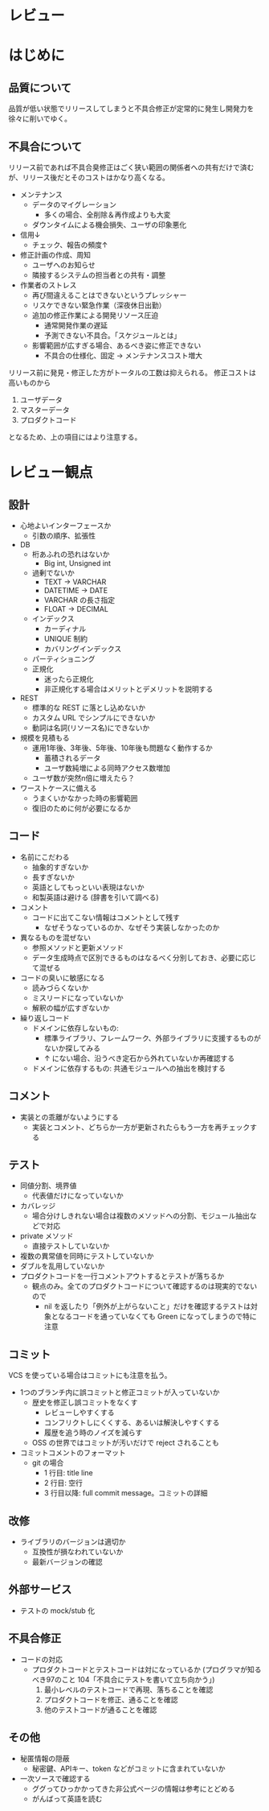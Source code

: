 レビュー
=============

# はじめに

## 品質について

品質が低い状態でリリースしてしまうと不具合修正が定常的に発生し開発力を徐々に削いでゆく。

## 不具合について

リリース前であれば不具合臭修正はごく狭い範囲の関係者への共有だけで済むが、リリース後だとそのコストはかなり高くなる。

* メンテナンス
  + データのマイグレーション
    - 多くの場合、全削除＆再作成よりも大変
  + ダウンタイムによる機会損失、ユーザの印象悪化
* 信用↓
  + チェック、報告の頻度↑
* 修正計画の作成、周知
  + ユーザへのお知らせ
  + 隣接するシステムの担当者との共有・調整
* 作業者のストレス
  + 再び間違えることはできないというプレッシャー
  + リスケできない緊急作業（深夜休日出勤）
  + 追加の修正作業による開発リソース圧迫
    - 通常開発作業の遅延
    - 予測できない不具合。「スケジュールとは」
  + 影響範囲が広すぎる場合、あるべき姿に修正できない
    - 不具合の仕様化、固定 -> メンテナンスコスト増大

リリース前に発見・修正した方がトータルの工数は抑えられる。
修正コストは高いものから

1. ユーザデータ
2. マスターデータ
3. プロダクトコード

となるため、上の項目にはより注意する。

# レビュー観点

## 設計

* 心地よいインターフェースか
  + 引数の順序、拡張性
* DB
  + 桁あふれの恐れはないか
    - Big int, Unsigned int
  + 過剰でないか
    - TEXT -> VARCHAR
    - DATETIME -> DATE
    - VARCHAR の長さ指定
    - FLOAT -> DECIMAL
  + インデックス
    - カーディナル
    - UNIQUE 制約
    - カバリングインデックス
  + パーティショニング
  + 正規化
    - 迷ったら正規化
    - 非正規化する場合はメリットとデメリットを説明する
* REST
  + 標準的な REST に落とし込めないか
  + カスタム URL でシンプルにできないか
  + 動詞は名詞(リソース名)にできないか
* 規模を見積もる
  + 運用1年後、3年後、5年後、10年後も問題なく動作するか
    - 蓄積されるデータ
    - ユーザ数純増による同時アクセス数増加
  + ユーザ数が突然n倍に増えたら？
* ワーストケースに備える
  + うまくいかなかった時の影響範囲
  + 復旧のために何が必要になるか

## コード

* 名前にこだわる
  + 抽象的すぎないか
  + 長すぎないか
  + 英語としてもっといい表現はないか
  + 和製英語は避ける (辞書を引いて調べる)
* コメント
  + コードに出てこない情報はコメントとして残す
    - なぜそうなっているのか、なぜそう実装しなかったのか
* 異なるものを混ぜない
  + 参照メソッドと更新メソッド
  + データ生成時点で区別できるものはなるべく分別しておき、必要に応じて混ぜる
* コードの臭いに敏感になる
  + 読みづらくないか
  + ミスリードになっていないか
  + 解釈の幅が広すぎないか
* 繰り返しコード
  + ドメインに依存しないもの:
    - 標準ライブラリ、フレームワーク、外部ライブラリに支援するものがないか探してみる
    - ↑ にない場合、沿うべき定石から外れていないか再確認する
  + ドメインに依存するもの: 共通モジュールへの抽出を検討する

## コメント

* 実装との乖離がないようにする
  + 実装とコメント、どちらか一方が更新されたらもう一方を再チェックする

## テスト

* 同値分割、境界値
  + 代表値だけになっていないか
* カバレッジ
  + 場合分けしきれない場合は複数のメソッドへの分割、モジュール抽出などで対応
* private メソッド
  + 直接テストしていないか
* 複数の異常値を同時にテストしていないか
* ダブルを乱用していないか
* プロダクトコードを一行コメントアウトするとテストが落ちるか
  + 観点のみ。全てのプロダクトコードについて確認するのは現実的でないので
    - nil を返したり「例外が上がらないこと」だけを確認するテストは対象となるコードを通っていなくても Green になってしまうので特に注意

## コミット

VCS を使っている場合はコミットにも注意を払う。

* 1つのブランチ内に誤コミットと修正コミットが入っていないか
  + 歴史を修正し誤コミットをなくす
    - レビューしやすくする
    - コンフリクトしにくくする、あるいは解決しやすくする
    - 履歴を追う時のノイズを減らす
  + OSS の世界ではコミットが汚いだけで reject されることも
* コミットコメントのフォーマット
  + git の場合
    - 1 行目: title line
    - 2 行目: 空行
    - 3 行目以降: full commit message。コミットの詳細

## 改修

* ライブラリのバージョンは適切か
  + 互換性が損なわれていないか
  + 最新バージョンの確認
  
## 外部サービス

* テストの mock/stub 化

## 不具合修正

* コードの対応
  + プロダクトコードとテストコードは対になっているか (プログラマが知るべき97のこと 104「不具合にテストを書いて立ち向かう」)
    1. 最小レベルのテストコードで再現、落ちることを確認
    2. プロダクトコードを修正、通ることを確認
    3. 他のテストコードが通ることを確認

## その他

* 秘匿情報の隠蔽
  + 秘密鍵、APIキー、token などがコミットに含まれていないか
* 一次ソースで確認する
  + ググってひっかかってきた非公式ページの情報は参考にとどめる
  + がんばって英語を読む
